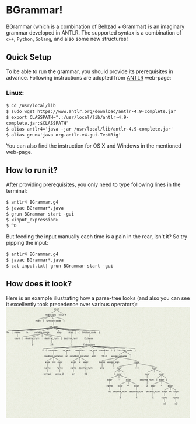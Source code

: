 # BGrammar!

BGrammar (which is a combination of Behzad + Grammar) is an imaginary grammar developed in ANTLR. The supported syntax is a combination of `c++`, `Python`, `Golang`, and also some new structures!

## Quick Setup
To be able to run the grammar, you should provide its prerequisites in advance. Following instructions are adopted from [ANTLR](https://www.antlr.org/) web-page: 
### Linux:
	$ cd /usr/local/lib
	$ sudo wget https://www.antlr.org/download/antlr-4.9-complete.jar
	$ export CLASSPATH=".:/usr/local/lib/antlr-4.9-complete.jar:$CLASSPATH"
	$ alias antlr4='java -jar /usr/local/lib/antlr-4.9-complete.jar'
	$ alias grun='java org.antlr.v4.gui.TestRig'
You can also find the instruction for OS X and Windows in the mentioned web-page.

## How to run it?

After providing prerequisites, you only need to type following lines in the terminal:

	$ antlr4 BGrammar.g4
	$ javac BGrammar*.java
	$ grun BGrammar start -gui
	$ <input_expression>
	$ ^D 
But feeding the input manually each time is a pain in the rear, isn't it? So try pipping the input:

	$ antlr4 BGrammar.g4
	$ javac BGrammar*.java
	$ cat input.txt| grun BGrammar start -gui

## How does it look?
Here is an example illustrating how a parse-tree looks (and also you can see it excellently took precedence over various operators):
![Parse_Tree](parse_tree.png)
